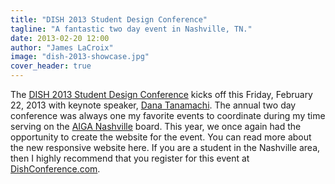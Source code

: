 ```yaml
---
title: "DISH 2013 Student Design Conference"
tagline: "A fantastic two day event in Nashville, TN."
date: 2013-02-20 12:00
author: "James LaCroix"
image: "dish-2013-showcase.jpg"
cover_header: true
---
```


The <a href="http://2013.dishconference.com" target="_blank">DISH 2013 Student Design Conference</a> kicks off this Friday, February 22, 2013 with keynote speaker, <a href="http://tanamachistudio.com" target="_blank">Dana Tanamachi</a>. The annual two day conference was always one my favorite events to coordinate during my time serving on the <a href="http://nashville.aiga.org" target="_blank">AIGA Nashville</a> board. This year, we once again had the opportunity to create the website for the event. You can read more about the new responsive website here. If you are a student in the Nashville area, then I highly recommend that you register for this event at <a href="http://2013.dishconference.com" target="_blank">DishConference.com</a>.
